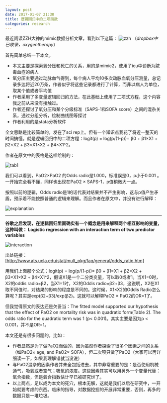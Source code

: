 ```yaml
---
layout: post
date: 2017-01-07 21:30
title: 逻辑回归中的二项函数
categories: research
---
```

最近阅读ZZH大神的mimic数据分析文章，看到以下这篇：
![zzh](http://ocmk8pdgu.bkt.clouddn.com/3a7df55b5fe64ae02e0f78f8160261eb.png)
（*dropbox中已收录，oxygentherapy*）

首先简单总结一下本文。

- 本文主要是探索氧分压和死亡的关系，用的是mimic2，使用了icu中诊断为脓毒血症的病人
- 氧分压主要通过动脉血气得到，每个病人平均10多次动脉血氧分压测量，总记录多达将近20万条，作者似乎将这些记录都进行了计算，而非以病人为单位，取某个值或者平均值
- 作者采用了多变量逻辑回归的方法，在此基础上使用了二项式方程，这个内容我之前从来没有接触过。
- 作者还探讨了氧分压和某个分级标准（SAPS-1和SOFA score）之间的混杂关系，通过分组分析，绘制曲线图等探讨
- 作者利用的是stata分析软件

全文思路是比较简单的，发在了sci rep上。但有一个知识点我花了将近一整天的时间搞懂。就是逻辑回归中的二项方程：logit(p) = log(p/(1-p))= β0 + β1×X1 + β2×X2 + β3×X1×X2 + β4×X1^2。

作者在原文中的表格是这样绘制的：

![tab1](http://ocmk8pdgu.bkt.clouddn.com/ef2eafa5093901b1b10b5def142ef1e2.png)

我们可以看到，PaO2×PaO2 的Odds radio是1.000，标准误是0，p小于0.001 。一开始完全看不懂，同样也出现在PaO2 × SAPS-1，p值稍微大一点。

按照以前的逻辑，Odds radio是1的话代表对结果并不产生影响，这与p值产生矛盾，预示着不能按照普通的逻辑来理解。而且作者在原文中，并没有进行解释：

![explanation](http://ocmk8pdgu.bkt.clouddn.com/75c752aecc6d4ecbe3f38c8c6960c3f6.png)

---
**谷歌之后发现，在逻辑回归里面确实有一个概念是用来解释两个相互影响的变量，这种叫做：
Logistic regression with an interaction term of two predictor variables**

![interaction](http://ocmk8pdgu.bkt.clouddn.com/e0e155e42158f439cd19ec2f7101ebd9.png)

出处链接：[http://www.ats.ucla.edu/stat/mult_pkg/faq/general/odds_ratio.htm]

用我们上面那个公式：logit(p) = log(p/(1-p))= β0 + β1×X1 + β2×X2 + β3×X1×X2 + β4×X1^2，假设X1是一个二分类变量，可以取0或者1。当X1=0时，X2的oddis radio=β2，当X1=1时，X2的Oddis radio=β2+β3，这说明，X2在X1取不同值时，对结果的影响的程度是不同的。这时候，X1×X2的Oddis Radio怎么算呢？其实是exp(β2+β3)/exp(β2)。这就可以解释PaO2 × PaO2的OR=1了。

但我觉得原文的表达还是欠妥当：The fitted model supported our hypothesis that the eﬀect of PaO2 on mortality risk was in quadratic form(Table 2). The odds ratio for the quadratic term was 1 (p< 0.001)。其实主要是因为p < 0.001，并不是OR=1。

本文还是有很多问题的，比如：

- 作者显然是为了做PaO2而做的，因为虽然作者探索了很多个因素之间的关系（如PaO2× age, and PaO2× SOFA），但二次项只做了PaO2（大家可以再详细读一下，如果我理解错就当没说）
- 与PaO2混杂的因素作者并未全包括进去，其中非常重要的是：是否使用机械通气，吸氧或者空气；吸氧的浓度。这些因素其实可以用另外一个变量代替：氧合指数，但是氧合指数估计早已被研究烂了。
- 以上两点，足以成为本文的死穴，根本无解，这就是我们以后在研究中，一开始就要考虑的东西。临床的指导，对数据挖掘的开展非常重要，否则，再多的数据只是一堆垃圾。
